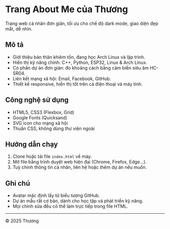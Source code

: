 # Trang About Me của Thương

Trang web cá nhân đơn giản, tối ưu cho chế độ dark mode, giao diện đẹp mắt, dễ nhìn.

## Mô tả

- Giới thiệu bản thân khiêm tốn, đang học Arch Linux và lập trình.
- Hiển thị kỹ năng chính: C++, Python, ESP32, Linux & Arch Linux.
- Có phần dự án đơn giản: đo khoảng cách bằng cảm biến siêu âm HC-SR04.
- Liên kết mạng xã hội: Email, Facebook, GitHub.
- Thiết kế responsive, hiển thị tốt trên cả điện thoại và máy tính.

## Công nghệ sử dụng

- HTML5, CSS3 (Flexbox, Grid)
- Google Fonts (Quicksand)
- SVG icon cho mạng xã hội
- Thuần CSS, không dùng thư viện ngoài

## Hướng dẫn chạy

1. Clone hoặc tải file `index.html` về máy.
2. Mở file bằng trình duyệt web hiện đại (Chrome, Firefox, Edge...).
3. Tuỳ chỉnh thông tin cá nhân, liên hệ hoặc thêm dự án nếu muốn.

## Ghi chú

- Avatar mặc định lấy từ biểu tượng GitHub.
- Dự án mẫu rất cơ bản, dành cho học tập và phát triển kỹ năng.
- Mọi chỉnh sửa đều có thể làm trực tiếp trong file HTML.

---

© 2025 Thương
